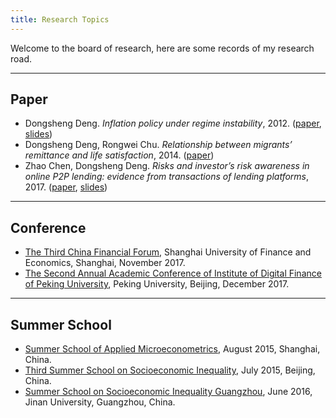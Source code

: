 ```yaml
---
title: Research Topics
---
```


Welcome to the board of research, here are some records of my research road.

---

## Paper

+ Dongsheng Deng. *Inflation policy under regime instability*, 2012. ([paper](/research/inflation_2012.pdf), [slides](/research/inflation_slides_2012.pdf))
+ Dongsheng Deng, Rongwei Chu. *Relationship between migrants’ remittance and life satisfaction*, 2014. ([paper](/research/remittance_2014.pdf))
+  Zhao Chen, Dongsheng Deng. *Risks and investor’s risk awareness in online P2P lending: evidence from transactions of lending platforms*, 2017. ([paper](/research/p2p_investor_2017.pdf), [slides](/research/p2p_investor_slides_2017.pdf))

---
## Conference
+ [The Third China Financial Forum](http://spea.shufe.edu.cn/2e/51/c854a77393/page.htm), Shanghai University of Finance and Economics, Shanghai, November 2017.
+ [The Second Annual Academic Conference of Institute of Digital Finance of Peking University](http://idf.pku.edu.cn/index/news/2017/1114/34196.html), Peking University, Beijing, December 2017.


---
## Summer School
+ [Summer School of Applied Microeconometrics](http://www.suibe.edu.cn/jmxy/c7/63/c5862a51043/page.htm), August 2015, Shanghai, China.
+ [Third Summer School on Socioeconomic Inequality](https://hceconomics.uchicago.edu/events/third-summer-school-socioeconomic-inequality-beijing-2015), July 2015, Beijing, China.
+ [Summer School on Socioeconomic Inequality Guangzhou](https://hceconomics.uchicago.edu/events/summer-school-socioeconomic-inequality-guangzhou-sssi-2016-guangzhou-jinan-university), June 2016, Jinan University, Guangzhou, China.
